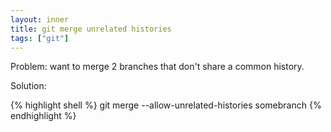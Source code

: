 ```yaml
---
layout: inner
title: git merge unrelated histories
tags: ["git"]
---
```

Problem: want to merge 2 branches that don't share a common history.

Solution:

{% highlight shell %}
git merge --allow-unrelated-histories somebranch
{% endhighlight %}